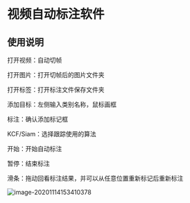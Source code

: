 # 视频自动标注软件

## 使用说明

打开视频：自动切帧

打开图片：打开切帧后的图片文件夹

打开标签：打开标注文件保存文件夹



添加目标：左侧输入类别名称，鼠标画框

标注：确认添加标记框

KCF/Siam：选择跟踪使用的算法

开始：开始自动标注

暂停：结束标注

滑条：拖动回看标注结果，并可以从任意位置重新标记后重新标注

![image-20201114153410378](/home/jonthan/桌面/image-20201114153410378.png)